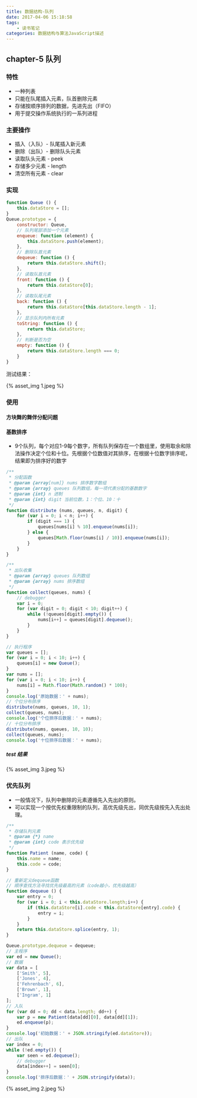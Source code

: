 ```yaml
---
title: 数据结构-队列
date: 2017-04-06 15:18:58
tags:
    - 读书笔记
categories: 数据结构与算法JavaScript描述
---
```


## chapter-5 队列
### 特性
- 一种列表
- 只能在队尾插入元素，队首删除元素
- 存储按顺序排列的数据，先进先出（FIFO）
- 用于提交操作系统执行的一系列进程

### 主要操作
- 插入（入队）- 队尾插入新元素
- 删除（出队）- 删除队头元素
- 读取队头元素 - peek
- 存储多少元素 - length
- 清空所有元素 - clear

### 实现
```javascript
function Queue () {
    this.dataStore = [];
}
Queue.prototype = {
    constructor: Queue,
    // 队列尾部添加一个元素
    enqueue: function (element) {
        this.dataStore.push(element);
    },
    // 删除队首元素
    dequeue: function () {
        return this.dataStore.shift();
    },
    // 读取队首元素
    front: function () {
        return this.dataStore[0];
    },
    // 读取队尾元素
    back: function () {
        return this.dataStore[this.dataStore.length - 1];
    },
    // 显示队列内所有元素
    toString: function () {
        return this.dataStore;
    },
    // 判断是否为空
    empty: function () {
        return this.dataStore.length === 0;
    }
}

```
测试结果：

{% asset_img 1.jpeg %}

### 使用
#### 方块舞的舞伴分配问题
#### 基数排序
- 9个队列，每个对应1-9每个数字，所有队列保存在一个数组里，使用取余和除法操作决定个位和十位。先根据个位数值对其排序，在根据十位数字排序呢，结果即为排序好的数字
```javascript
/**
 * 分配函数
 * @param {array[num]} nums 排序数字数组
 * @param {array} queues 队列数组，每一项代表分配的基数数字
 * @param {int} n 进制 
 * @param {int} digit 当前位数，1：个位、10：十
 */
function distribute (nums, queues, n, digit) {
    for (var i = 0; i < n; i++) {
        if (digit === 1) {
            queues[nums[i] % 10].enqueue(nums[i]);
        } else {
            queues[Math.floor(nums[i] / 10)].enqueue(nums[i]);
        }
    }   
}

/**
 * 出队收集
 * @param {array} queues 队列数组
 * @param {array} nums 排序数组
 */
function collect(queues, nums) {
    // debugger
    var i = 0;
    for (var digit = 0; digit < 10; digit++) {
        while (!queues[digit].empty()) {
            nums[i++] = queues[digit].dequeue();
        }
    }
}

// 执行程序
var queues = [];
for (var i = 0; i < 10; i++) {
    queues[i] = new Queue();
}
var nums = [];
for (var i = 0; i < 10; i++) {
    nums[i] = Math.floor(Math.random() * 100);
}
console.log('原始数据：' + nums);
// 个位分布排序
distribute(nums, queues, 10, 1);
collect(queues, nums);
console.log('个位排序后数据：' + nums);
// 十位分布排序
distribute(nums, queues, 10, 10);
collect(queues, nums);
console.log('十位排序后数据：' + nums);
```
##### test 结果
{% asset_img 3.jpeg %}

### 优先队列
- 一般情况下，队列中删除的元素遵循先入先出的原则。
- 可以实现一个按优先权重限制的队列，高优先级先出，同优先级按先入先出处理。
```javascript
/**
 * 存储队列元素
 * @param {*} name 
 * @param {int} code 表示优先级
 */
function Patient (name, code) {
    this.name = name;
    this.code = code;
}

// 重新定义dequeue函数
// 顺序查找方法寻找优先级最高的元素（code越小，优先级越高）
function dequeue () {
    var entry = 0;
    for (var i = 0; i < this.dataStore.length;i++) {
        if (this.dataStore[i].code < this.dataStore[entry].code) {
            entry = i;
        }
    }
    return this.dataStore.splice(entry, 1);
}

Queue.prototype.dequeue = dequeue;
// 主程序
var ed = new Queue();
// 数据
var data = [
    ['Smith', 5],
    ['Jones', 4],
    ['Fehrenbach', 6],
    ['Brown', 1],
    ['Ingram', 1]
];
// 入队
for (var dd = 0; dd < data.length; dd++) {
    var p = new Patient(data[dd][0], data[dd][1]);
    ed.enqueue(p);
}
console.log('初始数据：' + JSON.stringify(ed.dataStore));
// 出队
var index = 0;
while (!ed.empty()) {
    var seen = ed.dequeue();
    // debugger
    data[index++] = seen[0];
}
console.log('排序后数据：' + JSON.stringify(data));
```
{% asset_img 2.jpeg %}
